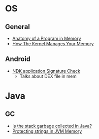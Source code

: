 # OS

## General

- [Anatomy of a Program in Memory](https://manybutfinite.com/post/anatomy-of-a-program-in-memory/)
- [How The Kernel Manages Your Memory](https://manybutfinite.com/post/how-the-kernel-manages-your-memory/)


## Android

- [NDK application Signature Check
](https://stackoverflow.com/questions/30650006/ndk-application-signature-check/30651431#30651431)
  - Talks about DEX file in mem

# Java

## GC

- [Is the stack garbage collected in Java?](https://stackoverflow.com/questions/2447504/is-the-stack-garbage-collected-in-java/2453943#2453943)
- [Protecting strings in JVM Memory](https://medium.com/@_west_on/protecting-strings-in-jvm-memory-84c365f8f01c)

